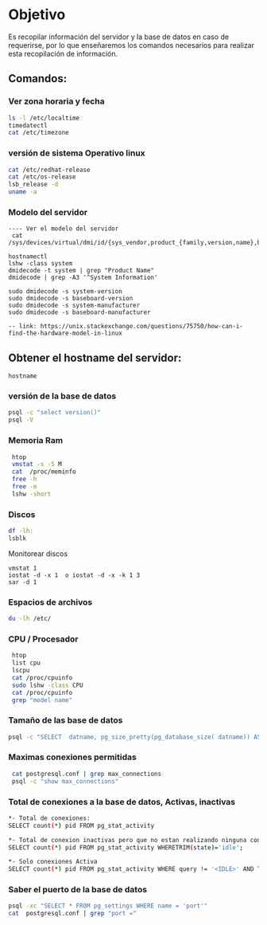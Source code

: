 
# Objetivo

Es recopilar información del servidor y la base de datos en caso de requerirse, por lo que enseñaremos los comandos necesarios para realizar esta recopilación de información.


## Comandos:

### Ver zona horaria y fecha 
```sh
ls -l /etc/localtime
timedatectl
cat /etc/timezone
``` 

### versión de sistema Operativo linux
```sh
cat /etc/redhat-release
cat /etc/os-release
lsb_release -d
uname -a
```
### Modelo  del servidor
```
---- Ver el modelo del servidor 
 cat /sys/devices/virtual/dmi/id/{sys_vendor,product_{family,version,name},bios_version}

hostnamectl 
lshw -class system
dmidecode -t system | grep "Product Name"
dmidecode | grep -A3 '^System Information'
 
sudo dmidecode -s system-version
sudo dmidecode -s baseboard-version
sudo dmidecode -s system-manufacturer
sudo dmidecode -s baseboard-manufacturer

-- link: https://unix.stackexchange.com/questions/75750/how-can-i-find-the-hardware-model-in-linux
```

## Obtener el hostname del servidor:
    hostname 


### versión de la base de datos 
```sh
psql -c "select version()"
psql -V
```

### Memoria Ram

```sh
 htop
 vmstat -s -S M 
 cat  /proc/meminfo
 free -h
 free -m
 lshw -short
```

### Discos 
```sh
df -lh:
lsblk
```

Monitorear discos 
```
vmstat 1
iostat -d -x 1  o iostat -d -x -k 1 3
sar -d 1
```


### Espacios de archivos 
```sh
du -lh /etc/
```


### CPU / Procesador
```sh
 htop
 list cpu
 lscpu 
 cat /proc/cpuinfo 
 sudo lshw -class CPU  
 cat /proc/cpuinfo 
 grep "model name"
```

### Tamaño de las base de datos 
```sh
psql -c "SELECT  datname, pg_size_pretty(pg_database_size( datname)) AS size FROM pg_database"
```

### Maximas conexiones permitidas
```sh
 cat postgresql.conf | grep max_connections
 psql -c "show max_connections"
```

### Total de conexiones a la base de datos, Activas, inactivas 
```sh
*- Total de conexiones: 
SELECT count(*) pid FROM pg_stat_activity

*- Total de conexion inactivas pero que no estan realizando ninguna consulta o movimiento
SELECT count(*) pid FROM pg_stat_activity WHERETRIM(state)='idle';

*- Solo conexiones Activa
SELECT count(*) pid FROM pg_stat_activity WHERE query != '<IDLE>' AND TRIM(state)!='idle';


```

### Saber el puerto de la base de datos 
```sh
psql -xc "SELECT * FROM pg_settings WHERE name = 'port'"
cat  postgresql.conf | grep "port ="
```
